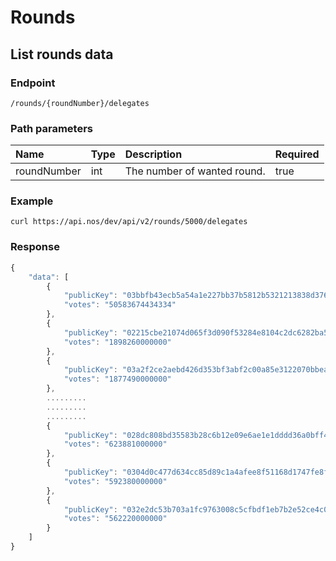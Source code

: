 # Rounds

## List rounds data

### Endpoint

```
/rounds/{roundNumber}/delegates
```

### Path parameters

| Name | Type | Description | Required |
| :--- | :--- | :--- | :--- |
| roundNumber | int | The number of wanted round. | true |

### Example

```
curl https://api.nos/dev/api/v2/rounds/5000/delegates
```

### Response

```javascript
{
    "data": [
        {
            "publicKey": "03bbfb43ecb5a54a1e227bb37b5812b5321213838d376e2b455b6af78442621dec",
            "votes": "50583674434334"
        },
        {
            "publicKey": "02215cbe21074d065f3d090f53284e8104c2dc6282ba50bf155adcdfdbcfe325d5",
            "votes": "1898260000000"
        },
        {
            "publicKey": "03a2f2ce2aebd426d353bf3abf2c00a85e3122070bbeaa04b73eba2a6119dbc620",
            "votes": "1877490000000"
        },
        .........
        .........
        ......... 
        {
            "publicKey": "028dc808bd35583b28c6b12e09e6ae1e1dddd36a0bff4e5467d95d920b3caa4867",
            "votes": "623881000000"
        },
        {
            "publicKey": "0304d0c477d634cc85d89c1a4afee8f51168d1747fe8fd79cabc26565e49eb8a7a",
            "votes": "592380000000"
        },
        {
            "publicKey": "032e2dc53b703a1fc9763008c5cfbdf1eb7b2e52ce4c0998b790b5d08430e3720a",
            "votes": "562220000000"
        }
    ]
}
```


